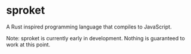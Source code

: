 # sproket
A Rust inspired programming language that compiles to JavaScript.

Note: sproket is currently early in development. Nothing is guaranteed to work at this point.
